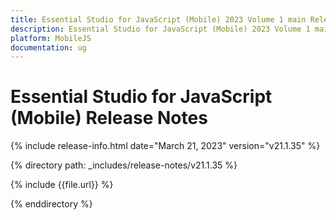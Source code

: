 ```yaml
---
title: Essential Studio for JavaScript (Mobile) 2023 Volume 1 main Release Release Notes  
description: Essential Studio for JavaScript (Mobile) 2023 Volume 1 main Release Release Notes  
platform: MobileJS
documentation: ug
---
```


# Essential Studio for JavaScript (Mobile)  Release Notes  

{% include release-info.html date="March 21, 2023"  version="v21.1.35" %} 

{% directory path: _includes/release-notes/v21.1.35 %}

{% include {{file.url}} %}

{% enddirectory %}